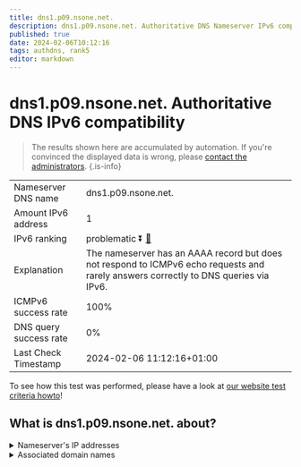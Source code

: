 ```yaml
---
title: dns1.p09.nsone.net.
description: dns1.p09.nsone.net. Authoritative DNS Nameserver IPv6 compatibility
published: true
date: 2024-02-06T10:12:16
tags: authdns, rank5
editor: markdown
---
```


# dns1.p09.nsone.net. Authoritative DNS IPv6 compatibility

> The results shown here are accumulated by automation. If you're convinced the displayed data is wrong, please [contact the administrators](/howto/chat). 
{.is-info}




|   |   |
| - | - |
| Nameserver DNS name | dns1.p09.nsone.net.
| Amount IPv6 address | 1
| IPv6 ranking | problematic :arrow_double_down: [🔗](/howto/ranking) |
| Explanation | The nameserver has an AAAA record but does not respond to ICMPv6 echo requests and rarely answers correctly to DNS queries via IPv6. |
| ICMPv6 success rate | 100%|
| DNS query success rate | 0% |
| Last Check Timestamp | 2024-02-06 11:12:16+01:00 |

To see how this test was performed, please have a look at [our website test criteria howto](/howto/testcriteria/authdns)!


## What is dns1.p09.nsone.net. about?




<details>
<summary>Nameserver's IP addresses</summary>

2620:4d:4000:6259:7:9:0:1

</details>



<details>
<summary>Associated domain names</summary>

www.disneyplus.com

www.fiat.com

www.linkedin.com

www.nvidia.com

</details>
